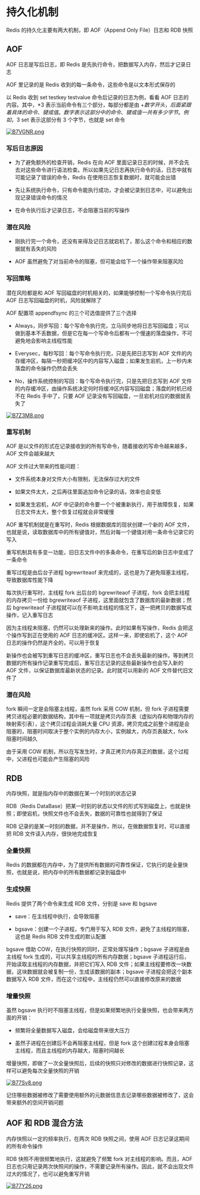 # 持久化机制

Redis 的持久化主要有两大机制，即 AOF（Append Only File）日志和 RDB 快照

## AOF

AOF 日志是写后日志，即 Redis 是先执行命令，把数据写入内存，然后才记录日志

AOF 里记录的是 Redis 收到的每一条命令，这些命令是以文本形式保存的

以 Redis 收到 set testkey testvalue 命令后记录的日志为例，看看 AOF 日志的内容。其中，*3 表示当前命令有三个部分，每部分都是由 $+数字 开头，后面紧跟着具体的命令、键或值。数字表示这部分中的命令、键或值一共有多少字节。例如，$3 set 表示这部分有 3 个字节，也就是 set 命令

[![B7VGNR.png](https://s1.ax1x.com/2020/11/09/B7VGNR.png)](https://imgchr.com/i/B7VGNR)

### 写后日志原因

- 为了避免额外的检查开销，Redis 在向 AOF 里面记录日志的时候，并不会先去对这些命令进行语法检查。所以如果先记日志再执行命令的话，日志中就有可能记录了错误的命令，Redis 在使用日志恢复数据时，就可能会出错

- 先让系统执行命令，只有命令能执行成功，才会被记录到日志中，可以避免出现记录错误命令的情况

- 在命令执行后才记录日志，不会阻塞当前的写操作

### 潜在风险

- 刚执行完一个命令，还没有来得及记日志就宕机了，那么这个命令和相应的数据就有丢失的风险

- AOF 虽然避免了对当前命令的阻塞，但可能会给下一个操作带来阻塞风险

### 写回策略 

潜在风险都是和 AOF 写回磁盘的时机相关的，如果能够控制一个写命令执行完后 AOF 日志写回磁盘的时机，风险就解除了

AOF 配置项 appendfsync 的三个可选值提供了三个选择

- Always，同步写回：每个写命令执行完，立马同步地将日志写回磁盘；可以做到基本不丢数据，但是它在每一个写命令后都有一个慢速的落盘操作，不可避免地会影响主线程性能

- Everysec，每秒写回：每个写命令执行完，只是先把日志写到 AOF 文件的内存缓冲区，每隔一秒把缓冲区中的内容写入磁盘；如果发生宕机，上一秒内未落盘的命令操作仍然会丢失

- No，操作系统控制的写回：每个写命令执行完，只是先把日志写到 AOF 文件的内存缓冲区，由操作系统决定何时将缓冲区内容写回磁盘；落盘的时机已经不在 Redis 手中了，只要 AOF 记录没有写回磁盘，一旦宕机对应的数据就丢失了

[![B7Z3M8.png](https://s1.ax1x.com/2020/11/09/B7Z3M8.png)](https://imgchr.com/i/B7Z3M8)

### 重写机制

AOF 是以文件的形式在记录接收到的所有写命令，随着接收的写命令越来越多，AOF 文件会越来越大

AOF 文件过大带来的性能问题：

- 文件系统本身对文件大小有限制，无法保存过大的文件

- 如果文件太大，之后再往里面追加命令记录的话，效率也会变低

- 如果发生宕机，AOF 中记录的命令要一个个被重新执行，用于故障恢复，如果日志文件太大，整个恢复过程就会非常缓慢

AOF 重写机制就是在重写时，Redis 根据数据库的现状创建一个新的 AOF 文件，也就是说，读取数据库中的所有键值对，然后对每一个键值对用一条命令记录它的写入

重写机制具有多变一功能，旧日志文件中的多条命令，在重写后的新日志中变成了一条命令

重写过程是由后台子进程 bgrewriteaof 来完成的，这也是为了避免阻塞主线程，导致数据库性能下降

每次执行重写时，主线程 fork 出后台的 bgrewriteaof 子进程，fork 会把主线程的内存拷贝一份给 bgrewriteaof 子进程，这里面就包含了数据库的最新数据；然后 bgrewriteaof 子进程就可以在不影响主线程的情况下，逐一把拷贝的数据写成操作，记入重写日志

因为主线程未阻塞，仍然可以处理新来的操作。此时如果有写操作，Redis 会把这个操作写到正在使用的 AOF 日志的缓冲区。这样一来，即使宕机了，这个 AOF 日志的操作仍然是齐全的，可以用于恢复

新操作也会被写到重写日志的缓冲区，重写日志也不会丢失最新的操作。等到拷贝数据的所有操作记录重写完成后，重写日志记录的这些最新操作也会写入新的 AOF 文件，以保证数据库最新状态的记录。此时就可以用新的 AOF 文件替代旧文件了

### 潜在风险

fork 瞬间一定是会阻塞主线程，虽然 fork 采用 COW 机制，但 fork 子进程需要拷贝进程必要的数据结构，其中有一项就是拷贝内存页表（虚拟内存和物理内存的映射索引表），这个拷贝过程会消耗大量 CPU 资源，拷贝完成之前整个进程是会阻塞的，阻塞时间取决于整个实例的内存大小，实例越大，内存页表越大，fork 阻塞时间越久

由于采用 COW 机制，所以在写发生时，才真正拷贝内存真正的数据，这个过程中，父进程也可能会产生阻塞的风险

## RDB

内存快照，就是指内存中的数据在某一个时刻的状态记录

RDB（Redis DataBase）把某一时刻的状态以文件的形式写到磁盘上，也就是快照；即使宕机，快照文件也不会丢失，数据的可靠性也就得到了保证

RDB 记录的是某一时刻的数据，并不是操作，所以，在做数据恢复时，可以直接把 RDB 文件读入内存，很快地完成恢复

### 全量快照

Redis 的数据都在内存中，为了提供所有数据的可靠性保证，它执行的是全量快照，也就是说，把内存中的所有数据都记录到磁盘中

### 生成快照

Redis 提供了两个命令来生成 RDB 文件，分别是 save 和 bgsave

- save：在主线程中执行，会导致阻塞

- bgsave：创建一个子进程，专门用于写入 RDB 文件，避免了主线程的阻塞，这也是 Redis RDB 文件生成的默认配置

bgsave 借助 COW，在执行快照的同时，正常处理写操作；bgsave 子进程是由主线程 fork 生成的，可以共享主线程的所有内存数据；bgsave 子进程运行后，开始读取主线程的内存数据，并把它们写入 RDB 文件；如果主线程要修改一块数据，这块数据就会被复制一份，生成该数据的副本；bgsave 子进程会把这个副本数据写入 RDB 文件，而在这个过程中，主线程仍然可以直接修改原来的数据

### 增量快照

虽然 bgsave 执行时不阻塞主线程，但是如果频繁地执行全量快照，也会带来两方面的开销：

- 频繁将全量数据写入磁盘，会给磁盘带来很大压力

- 虽然子进程在创建后不会再阻塞主线程，但是 fork 这个创建过程本身会阻塞主线程，而且主线程的内存越大，阻塞时间越长

增量快照，即做了一次全量快照后，后续的快照只对修改的数据进行快照记录，这样可以避免每次全量快照的开销

[![B77Sv8.png](https://s1.ax1x.com/2020/11/09/B77Sv8.png)](https://imgchr.com/i/B77Sv8)

记住哪些数据被修改了需要使用额外的元数据信息去记录哪些数据被修改了，这会带来额外的空间开销问题

## AOF 和 RDB 混合方法

内存快照以一定的频率执行，在两次 RDB 快照之间，使用 AOF 日志记录这期间的所有命令操作

RDB 快照不用很频繁地执行，这就避免了频繁 fork 对主线程的影响。而且，AOF 日志也只用记录两次快照间的操作，不需要记录所有操作。因此，就不会出现文件过大的情况了，也可以避免重写开销

[![B77Y26.png](https://s1.ax1x.com/2020/11/09/B77Y26.png)](https://imgchr.com/i/B77Y26)